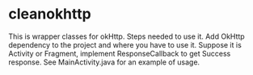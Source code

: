 # cleanokhttp
This is wrapper classes for okHttp.
Steps needed to use it.
Add OkHttp dependency to the project and where you have to use it. Suppose it is Activity or Fragment, implement ResponseCallback to get Success response.
See MainActivity.java for an example of usage.
